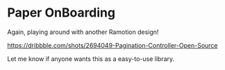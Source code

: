 # Paper OnBoarding
Again, playing around with another Ramotion design!

https://dribbble.com/shots/2694049-Pagination-Controller-Open-Source

Let me know if anyone wants this as a easy-to-use library.
